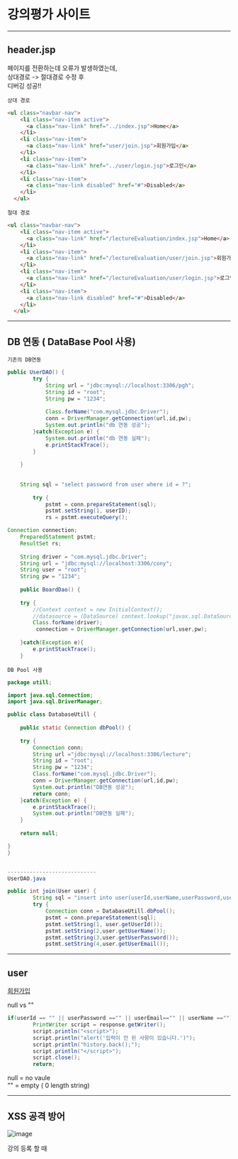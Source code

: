 # 강의평가 사이트

-------------------------------

## header.jsp

페이지를 전환하는데 오류가 발생하였는데,
<br/>
상대경로 -> 절대경로 수정 후 <br/>
디버깅 성공!! <br/>


`상대 경로`

```html
<ul class="navbar-nav">
    <li class="nav-item active">
      <a class="nav-link" href="../index.jsp">Home</a>
    </li>
    <li class="nav-item">
      <a class="nav-link" href="user/join.jsp">회원가입</a>
    </li>
    <li class="nav-item">
      <a class="nav-link" href="../user/login.jsp">로그인</a>
    </li>
    <li class="nav-item">
      <a class="nav-link disabled" href="#">Disabled</a>
    </li>
  </ul>
```
`절대 경로`
```html
<ul class="navbar-nav">
    <li class="nav-item active">
      <a class="nav-link" href="/lectureEvaluation/index.jsp">Home</a>
    </li>
    <li class="nav-item">
      <a class="nav-link" href="/lectureEvaluation/user/join.jsp">회원가입</a>
    </li>
    <li class="nav-item">
      <a class="nav-link" href="/lectureEvaluation/user/login.jsp">로그인</a>
    </li>
    <li class="nav-item">
      <a class="nav-link disabled" href="#">Disabled</a>
    </li>
  </ul>

```


-----------------------------------
## DB 연동 ( DataBase Pool 사용)

`기존의 DB연동`

```java
public UserDAO() {
		try {
			String url = "jdbc:mysql://localhost:3306/pgh";
			String id = "root";
			String pw = "1234";
			
			Class.forName("com.mysql.jdbc.Driver");
			conn = DriverManager.getConnection(url,id,pw);
			System.out.println("db 연동 성공");
		}catch(Exception e) {
			System.out.println("db 연동 실패");
			e.printStackTrace();
		}
	
	}
    
    
    String sql = "select password from user where id = ?";
		
		try {
			pstmt = conn.prepareStatement(sql);
			pstmt.setString(1, userID);
			rs = pstmt.executeQuery();

```


```java
Connection connection;
	PreparedStatement pstmt;
	ResultSet rs;
	
	String driver = "com.mysql.jdbc.Driver";
	String url = "jdbc:mysql://localhost:3306/cony";
	String user = "root";
	String pw = "1234";
	
	public BoardDao() {
	
	try {
		//Context context = new InitialContext();
		//datasource = (DataSource) context.lookup("javax.sql.DataSource");
		Class.forName(driver);
		 connection = DriverManager.getConnection(url,user,pw);
		
	}catch(Exception e){
		e.printStackTrace();
	}
```


`DB Pool 사용`

```java
package utill;

import java.sql.Connection;
import java.sql.DriverManager;

public class DatabaseUtill {
	
	public static Connection dbPool() {
		
	try {
		Connection conn;
		String url ="jdbc:mysql://localhost:3306/lecture";
		String id = "root";
		String pw = "1234";
		Class.forName("com.mysql.jdbc.Driver");
		conn = DriverManager.getConnection(url,id,pw);
		System.out.println("DB연동 성공");
		return conn;
	}catch(Exception e) {
		e.printStackTrace();
		System.out.println("DB연동 실패");
	}
	
	return null;

}
}


----------------------------
UserDAO.java

public int join(User user) {
		String sql = "insert into user(userId,userName,userPassword,userEmail) values(?,?,?,?)";
		try {
			Connection conn = DatabaseUtill.dbPool();
			pstmt = conn.prepareStatement(sql);
			pstmt.setString(1, user.getUserId());
			pstmt.setString(2,user.getUserName());
			pstmt.setString(3,user.getUserPassword());
			pstmt.setString(4,user.getUserEmail());
```
-----------------------------------

## user

[회원가입]()

null vs ""

```java
if(userId == "" || userPassword =="" || userEmail=="" || userName =="") {
		PrintWriter script = response.getWriter();
		script.println("<script>");
		script.println("alert('입력이 안 된 사항이 있습니다.')");
		script.println("history.back();");
		script.println("</script>");
		script.close();
		return;
```

null = no vaule <br/>
"" = empty ( 0 length string)


----------------------------------------
## XSS 공격 방어

![image](https://user-images.githubusercontent.com/66653324/104120842-49da6900-537d-11eb-8733-0082787fa113.png)

강의 등록 할 때 <script> 태그를 넣어 사이트를 공격할 수 있다.
<br/> XSS 공격에 방어하기 위해 <script> 태그를 다른 문자로 치환해서 방어해보자 <br/>

```java
			pstmt = conn.prepareStatement(sql);
			pstmt.setNString(1, userId);
			pstmt.setNString(2, lecture.getLectureName().replaceAll("<", "&alt;").replaceAll(">", "&gt;").replaceAll("\r\n","<br>"));
			pstmt.setNString(3, lecture.getProfessorName().replaceAll("<", "&alt;").replaceAll(">", "&gt;").replaceAll("\r\n","<br>"));
			pstmt.setInt(4, lecture.getLectureYear());
			pstmt.setNString(5, lecture.getSemesterDivide());
			pstmt.setNString(6, lecture.getLectureDivide());
			pstmt.setNString(7, lecture.getEvaluationTitle().replaceAll("<", "&alt;").replaceAll(">", "&gt;").replaceAll("\r\n","<br>"));
			pstmt.setNString(8, lecture.getEvaluationContent().replaceAll("<", "&alt;").replaceAll(">", "&gt;").replaceAll("\r\n","<br>"));
			pstmt.setNString(9, lecture.getTotalscore());
			pstmt.setNString(10, lecture.getLecturescore());
			pstmt.setNString(11, lecture.getJoyscore());
			
```

